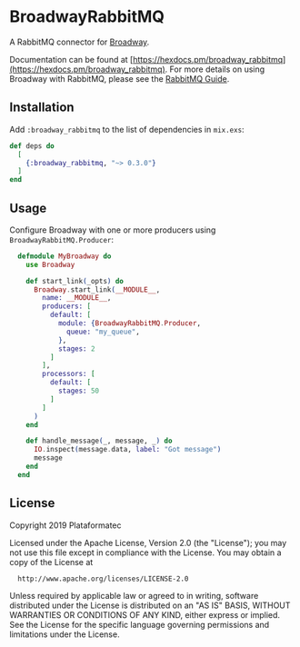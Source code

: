 # BroadwayRabbitMQ

A RabbitMQ connector for [Broadway](https://github.com/plataformatec/broadway).

Documentation can be found at [https://hexdocs.pm/broadway_rabbitmq](https://hexdocs.pm/broadway_rabbitmq).
For more details on using Broadway with RabbitMQ, please see the
[RabbitMQ Guide](https://hexdocs.pm/broadway/rabbitmq.html).

## Installation

Add `:broadway_rabbitmq` to the list of dependencies in `mix.exs`:

```elixir
def deps do
  [
    {:broadway_rabbitmq, "~> 0.3.0"}
  ]
end
```

## Usage

Configure Broadway with one or more producers using `BroadwayRabbitMQ.Producer`:

```elixir
  defmodule MyBroadway do
    use Broadway

    def start_link(_opts) do
      Broadway.start_link(__MODULE__,
        name: __MODULE__,
        producers: [
          default: [
            module: {BroadwayRabbitMQ.Producer,
              queue: "my_queue",
            },
            stages: 2
          ]
        ],
        processors: [
          default: [
            stages: 50
          ]
        ]
      )
    end

    def handle_message(_, message, _) do
      IO.inspect(message.data, label: "Got message")
      message
    end
  end
```

## License

Copyright 2019 Plataformatec

  Licensed under the Apache License, Version 2.0 (the "License");
  you may not use this file except in compliance with the License.
  You may obtain a copy of the License at

      http://www.apache.org/licenses/LICENSE-2.0

  Unless required by applicable law or agreed to in writing, software
  distributed under the License is distributed on an "AS IS" BASIS,
  WITHOUT WARRANTIES OR CONDITIONS OF ANY KIND, either express or implied.
  See the License for the specific language governing permissions and
  limitations under the License.
